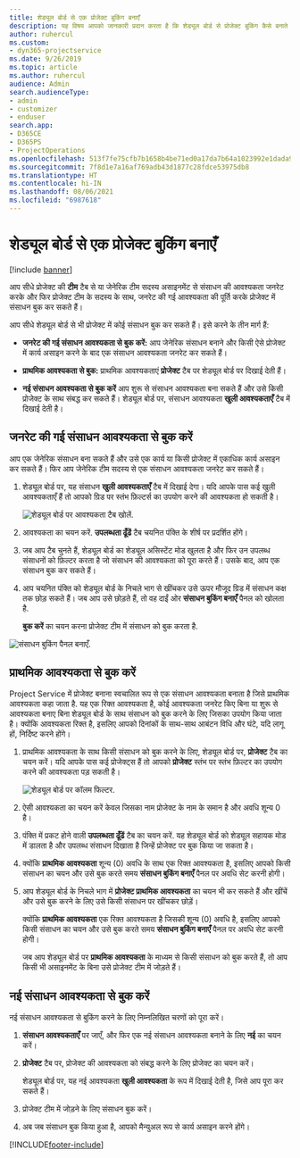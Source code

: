 ```yaml
---
title: शेड्यूल बोर्ड से एक प्रोजेक्ट बुकिंग बनाएँ
description: यह विषय आपको जानकारी प्रदान करता है कि शेड्यूल बोर्ड से प्रोजेक्ट बुकिंग कैसे बनाते हैं।
author: ruhercul
ms.custom:
- dyn365-projectservice
ms.date: 9/26/2019
ms.topic: article
ms.author: ruhercul
audience: Admin
search.audienceType:
- admin
- customizer
- enduser
search.app:
- D365CE
- D365PS
- ProjectOperations
ms.openlocfilehash: 513f7fe75cfb7b1658b4be71ed0a17da7b64a1023992e1dada9adca8f0dbf21e
ms.sourcegitcommit: 7f8d1e7a16af769adb43d1877c28fdce53975db8
ms.translationtype: HT
ms.contentlocale: hi-IN
ms.lasthandoff: 08/06/2021
ms.locfileid: "6987618"
---
```

# <a name="create-a-project-booking-from-the-schedule-board"></a>शेड्यूल बोर्ड से एक प्रोजेक्ट बुकिंग बनाएँ

[!include [banner](../includes/psa-now-project-operations.md)]

आप सीधे प्रोजेक्ट की **टीम** टैब से या जेनेरिक टीम सदस्य असाइनमेंट से संसाधन की आवश्यकता जनरेट करके और फिर प्रोजेक्ट टीम के सदस्य के साथ, जनरेट की गई आवश्यकता की पूर्ति करके प्रोजेक्ट में संसाधन बुक कर सकते हैं।

आप सीधे शेड्यूल बोर्ड से भी प्रोजेक्ट में कोई संसाधन बुक कर सकते हैं। इसे करने के तीन मार्ग हैं:

- **जनरेट की गई संसाधन आवश्यकता से बुक करें:** आप जेनेरिक संसाधन बनाने और किसी ऐसे प्रोजेक्ट में कार्य असाइन करने के बाद एक संसाधन आवश्यकता जनरेट कर सकते हैं।

- **प्राथमिक आवश्यकता से बुक:** प्राथमिक आवश्यकताएं **प्रोजेक्ट** टैब पर शेड्यूल बोर्ड पर दिखाई देती हैं। 

- **नई संसाधन आवश्यकता से बुक करें** आप शुरू से संसाधन आवश्यकता बना सकते हैं और उसे किसी प्रोजेक्ट के साथ संबद्ध कर सकते हैं। शेड्यूल बोर्ड पर, संसाधन आवश्यकता **खुली आवश्यकताएँ** टैब में दिखाई देती है।

## <a name="book-from-a-generated-resource-requirement"></a>जनरेट की गई संसाधन आवश्यकता से बुक करें

आप एक जेनेरिक संसाधन बना सकते हैं और उसे एक कार्य या किसी प्रोजेक्ट में एकाधिक कार्य असाइन कर सकते हैं। फिर आप जेनेरिक टीम सदस्य से एक संसाधन आवश्यकता जनरेट कर सकते हैं। 

1.  शेड्यूल बोर्ड पर, यह संसाधन **खुली आवश्यकताएँ** टैब में दिखाई देगा। यदि आपके पास कई खुली आवश्यकताएँ हैं तो आपको ग्रिड पर स्तंभ फ़िल्टर्स का उपयोग करने की आवश्यकता हो सकती है। 

    ![शेड्यूल बोर्ड पर आवश्यकता टैब खोलें.](media/FAQ-Project-Booking-Schedule-Board-1.png "बुकिंग और असाइनमेंट तालिका का स्क्रीनशॉट")

2. आवश्यकता का चयन करें. **उपलब्धता ढूँढें** टैब चयनित पंक्ति के शीर्ष पर प्रदर्शित होंगे।
 
3. जब आप टैब चुनते हैं, शेड्यूल बोर्ड का शेड्यूल असिस्टेंट मोड खुलता है और फिर उन उपलब्ध संसाधनों को फ़िल्टर करता है जो संसाधन की आवश्यकता को पूरा करते हैं। उसके बाद, आप एक संसाधन बुक कर सकते हैं।

4. आप चयनित पंक्ति को शेड्यूल बोर्ड के निचले भाग से खींचकर उसे ऊपर मौजूद ग्रिड में संसाधन कक्ष तक छोड़ सकते हैं। जब आप उसे छोड़ते हैं, तो वह दाईं ओर **संसाधन बुकिंग बनाएँ** पैनल को खोलता है.

    **बुक करें** का चयन करना प्रोजेक्ट टीम में संसाधन को बुक करता है.

![संसाधन बुकिंग पैनल बनाएँ.](media/FAQ-Project-Booking-Schedule-Board-6.png "")
 

## <a name="book-from-the-primary-requirement"></a>प्राथमिक आवश्यकता से बुक करें

Project Service में प्रोजेक्ट बनाना स्वचालित रूप से एक संसाधन आवश्यकता बनाता है जिसे प्राथमिक आवश्यकता कहा जाता है. यह एक रिक्त आवश्यकता है, कोई आवश्यकता जनरेट किए बिना या शुरू से आवश्यकता बनाए बिना शेड्यूल बोर्ड के साथ संसाधन को बुक करने के लिए जिसका उपयोग किया जाता है। क्योंकि आवश्यकता रिक्त है, इसलिए आपको दिनांकों के साथ-साथ आबंटन विधि और घंटे, यदि लागू हों, निर्दिष्ट करने होंगे। 

1. प्राथमिक आवश्यकता के साथ किसी संसाधन को बुक करने के लिए, शेड्यूल बोर्ड पर, **प्रोजेक्ट** टैब का चयन करें। यदि आपके पास कई प्रोजेक्ट्स हैं तो आपको **प्रोजेक्ट** स्तंभ पर स्तंभ फ़िल्टर का उपयोग करने की आवश्‍यकता पड़ सकती है।

   ![शेड्यूल बोर्ड पर कॉलम फिल्टर.](media/FAQ-Project-Booking-Schedule-Board-2.png "बुकिंग और असाइनमेंट तालिका का स्क्रीनशॉट")

2. ऐसी आवश्यकता का चयन करें केवल जिसका नाम प्रोजेक्ट के नाम के समान है और अवधि शून्य 0 है।

3. पंक्ति में प्रकट होने वाली **उपलब्धता ढूँढें** टैब का चयन करें. यह शेड्यूल बोर्ड को शेड्यूल सहायक मोड में डालता है और उपलब्ध संसाधन दिखाता है जिन्हें प्रोजेक्ट पर बुक किया जा सकता है।

4. क्योंकि **प्राथमिक आवश्यकता** शून्य (0) अवधि के साथ एक रिक्त आवश्यकता है, इसलिए आपको किसी संसाधन का चयन और उसे बुक करते समय **संसाधन बुकिंग बनाएँ** पैनल पर अवधि सेट करनी होगी।

5. आप शेड्यूल बोर्ड के निचले भाग में **प्रोजेक्ट प्राथमिक आवश्यकता** का चयन भी कर सकते हैं और खींचें और उसे बुक करने के लिए उसे किसी संसाधन पर खींचकर छोड़ें।
 
    क्योंकि **प्राथमिक आवश्यकता** एक रिक्त आवश्यकता है जिसकी शून्य (0) अवधि है, इसलिए आपको किसी संसाधन का चयन और उसे बुक करते समय **संसाधन बुकिंग बनाएँ** पैनल पर अवधि सेट करनी होगी।
 
    जब आप शेड्यूल बोर्ड पर **प्राथमिक आवश्यकता** के माध्यम से किसी संसाधन को बुक करते हैं, तो आप किसी भी असाइनमेंट के बिना उसे प्रोजेक्ट टीम में जोड़ते हैं।
 
## <a name="book-from-a-new-resource-requirement"></a>नई संसाधन आवश्यकता से बुक करें
नई संसाधन आवश्यकता से बुकिंग करने के लिए निम्नलिखित चरणों को पूरा करें। 

1. **संसाधन आवश्यकताएँ** पर जाएँ, और फिर एक नई संसाधन आवश्यकता बनाने के लिए **नई** का चयन करें।

2. **प्रोजेक्ट** टैब पर, प्रोजेक्ट की आवश्यकता को संबद्ध करने के लिए प्रोजेक्ट का चयन करें।
 
    शेड्यूल बोर्ड पर, यह नई आवश्यकता **खुली आवश्यकता** के रूप में दिखाई देती है, जिसे आप पूरा कर सकते हैं।

3. प्रोजेक्ट टीम में जोड़ने के लिए संसाधन बुक करें।

4. अब जब संसाधन बुक किया हुआ है, आपको मैन्युअल रूप से कार्य असाइन करने होंगे।



[!INCLUDE[footer-include](../includes/footer-banner.md)]